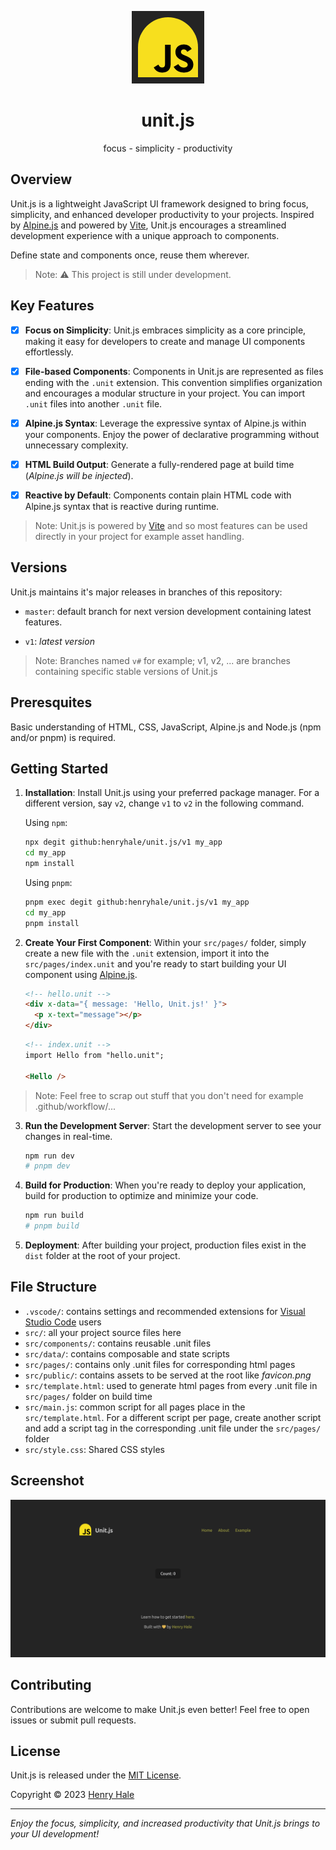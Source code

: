 <div align=center>

![](./src/public/favicon.png)

# unit.js

focus - simplicity - productivity

</div>

## Overview

Unit.js is a lightweight JavaScript UI framework designed to bring focus, simplicity, and enhanced developer productivity to your projects.
Inspired by [Alpine.js](https://alpinejs.dev) and powered by [Vite](https://vitejs.dev), Unit.js encourages a streamlined development experience with a unique approach to components.

Define state and components once, reuse them wherever.

> Note: ⚠️ This project is still under development.

## Key Features

- [x] **Focus on Simplicity**: Unit.js embraces simplicity as a core principle, making it easy for developers to create and manage UI components effortlessly.

- [x] **File-based Components**: Components in Unit.js are represented as files ending with the `.unit` extension. This convention simplifies organization and encourages a modular structure in your project. You can import `.unit` files into another `.unit` file.

- [x] **Alpine.js Syntax**: Leverage the expressive syntax of Alpine.js within your components. Enjoy the power of declarative programming without unnecessary complexity.

- [x] **HTML Build Output**: Generate a fully-rendered page at build time (_Alpine.js will be injected_).

- [x] **Reactive by Default**: Components contain plain HTML code with Alpine.js syntax that is reactive during runtime.

> Note:
> Unit.js is powered by [Vite](https://vitejs.dev) and so most features
> can be used directly in your project for example asset handling.

## Versions

Unit.js maintains it's major releases in branches of this repository:

- `master`: default branch for next version development containing latest features.

- `v1`: _latest version_

> Note: Branches named `v#` for example; v1, v2, ... are branches containing specific stable versions of Unit.js

## Preresquites

Basic understanding of HTML, CSS, JavaScript, Alpine.js and Node.js (npm and/or pnpm) is required.

## Getting Started

1. **Installation**: Install Unit.js using your preferred package manager. For a different version, say `v2`, change `v1` to `v2` in the following command.

   Using `npm`:

   ```bash
   npx degit github:henryhale/unit.js/v1 my_app
   cd my_app
   npm install
   ```

   Using `pnpm`:

   ```bash
   pnpm exec degit github:henryhale/unit.js/v1 my_app
   cd my_app
   pnpm install
   ```

2. **Create Your First Component**: Within your `src/pages/` folder, simply create a new file with the `.unit` extension, import it into the `src/pages/index.unit` and you're ready to start building your UI component using [Alpine.js](https://alpinejs.dev/).

   ```html
   <!-- hello.unit -->
   <div x-data="{ message: 'Hello, Unit.js!' }">
     <p x-text="message"></p>
   </div>
   ```

   ```html
   <!-- index.unit -->
   import Hello from "hello.unit";

   <Hello />
   ```

> Note: Feel free to scrap out stuff that you don't need for example .github/workflow/...

3. **Run the Development Server**: Start the development server to see your changes in real-time.

   ```bash
   npm run dev
   # pnpm dev
   ```

4. **Build for Production**: When you're ready to deploy your application, build for production to optimize and minimize your code.

   ```bash
   npm run build
   # pnpm build
   ```

5. **Deployment**: After building your project, production files exist in the `dist` folder at the root of your project.

## File Structure

- `.vscode/`: contains settings and recommended extensions for [Visual Studio Code](https://code.visualstudio.com/) users
- `src/`: all your project source files here
- `src/components/`: contains reusable .unit files
- `src/data/`: contains composable and state scripts
- `src/pages/`: contains only .unit files for corresponding html pages
- `src/public/`: contains assets to be served at the root like _favicon.png_
- `src/template.html`: used to generate html pages from every .unit file in `src/pages/` folder on build time
- `src/main.js`: common script for all pages place in the `src/template.html`. For a different script per page, create another script and add a script tag in the corresponding .unit file under the `src/pages/` folder
- `src/style.css`: Shared CSS styles

## Screenshot

![](./screenshot.png)

## Contributing

Contributions are welcome to make Unit.js even better! Feel free to open issues or submit pull requests.

## License

Unit.js is released under the [MIT License](./LICENSE.txt).

Copyright &copy; 2023 [Henry Hale](https://github.com/henryhale)

---

_Enjoy the focus, simplicity, and increased productivity that Unit.js brings to your UI development!_

